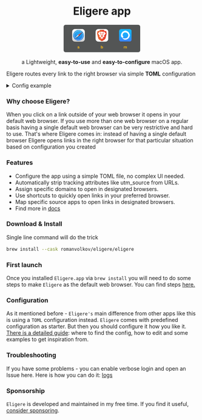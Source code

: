 
<h1 align='center'>
    Eligere app
</h1>

<p align="center">
    <img src="./docs/images/open_link_example.png" width="40%"
</p>


<p align="center">
a Lightweight, <b>easy-to-use</b> and <b>easy-to-configure</b> macOS app.

Eligere routes every link to the right browser via simple <b>TOML</b> configuration
</p>

<p></p>

<details>
     <summary>Config example</summary>

```toml
useOnlyRunningBrowsers = false
stripTrackingAttributes = true
expandShortenURLs = true
pinningSeconds = 30
logLevel = "warning"
[[browsers]]
name = "Safari"
shortcut = "s"
apps = ["Messages"]
domains = ["apple.com"]
[[browsers]]
name = "Arc"
shortcut = "a"
apps = ["Slack"]
domains = ["github.com"]
```

</details>

### Why choose Eligere?

When you click on a link outside of your web browser it opens in your default web browser. If you use more than one web browser on a regular basis having a single default web browser can be very restrictive and hard to use.  That's where Eligere comes in: instead of having a single default browser Eligere opens links in the right browser for that particular situation based on configuration you created


### Features

- Configure the app using a simple TOML file, no complex UI needed.
- Automatically strip tracking attributes like utm_source from URLs.
- Assign specific domains to open in designated browsers.
- Use shortcuts to quickly open links in your preferred browser.
- Map specific source apps to open links in designated browsers.
- Find more in [docs](./docs/config.md)

### Download & Install

Single line command will do the trick

```bash
brew install --cask romanvolkov/eligere/eligere
```


### First launch 

Once you installed `Eligere.app` via `brew install` you will need to do some steps to make `Eligere` as the default web browser. You can find steps [here.](./docs/first_launch.md)

### Configuration

As it mentioned before - `Eligere's` main difference from other apps like this is using a `TOML` configuration instead. `Eligere` comes with predefined configuration as starter. But then you should configure it how you like it. [There is a detailed guide](./docs/config.md): where to find the config, how to edit and some examples to get inspiration from.

### Troubleshooting

If you have some problems - you can enable verbose login and open an Issue here. Here is how you can do it:  [logs](./docs/logs.md)

### Sponsorship

`Eligere` is developed and maintained in my free time.
If you find it useful, [consider sponsoring](https://github.com/sponsors/romanvolkov#sponsors).
